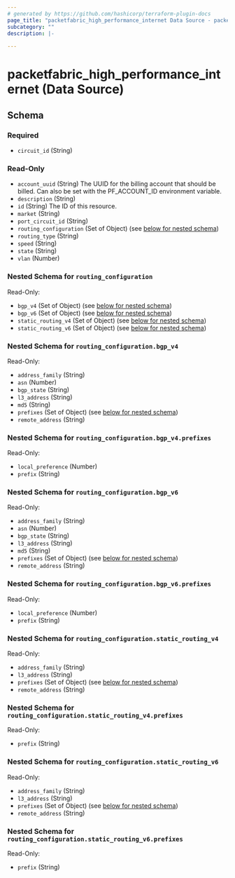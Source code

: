 ```yaml
---
# generated by https://github.com/hashicorp/terraform-plugin-docs
page_title: "packetfabric_high_performance_internet Data Source - packetfabric"
subcategory: ""
description: |-
  
---
```


# packetfabric_high_performance_internet (Data Source)





<!-- schema generated by tfplugindocs -->
## Schema

### Required

- `circuit_id` (String)

### Read-Only

- `account_uuid` (String) The UUID for the billing account that should be billed. Can also be set with the PF_ACCOUNT_ID environment variable.
- `description` (String)
- `id` (String) The ID of this resource.
- `market` (String)
- `port_circuit_id` (String)
- `routing_configuration` (Set of Object) (see [below for nested schema](#nestedatt--routing_configuration))
- `routing_type` (String)
- `speed` (String)
- `state` (String)
- `vlan` (Number)

<a id="nestedatt--routing_configuration"></a>
### Nested Schema for `routing_configuration`

Read-Only:

- `bgp_v4` (Set of Object) (see [below for nested schema](#nestedobjatt--routing_configuration--bgp_v4))
- `bgp_v6` (Set of Object) (see [below for nested schema](#nestedobjatt--routing_configuration--bgp_v6))
- `static_routing_v4` (Set of Object) (see [below for nested schema](#nestedobjatt--routing_configuration--static_routing_v4))
- `static_routing_v6` (Set of Object) (see [below for nested schema](#nestedobjatt--routing_configuration--static_routing_v6))

<a id="nestedobjatt--routing_configuration--bgp_v4"></a>
### Nested Schema for `routing_configuration.bgp_v4`

Read-Only:

- `address_family` (String)
- `asn` (Number)
- `bgp_state` (String)
- `l3_address` (String)
- `md5` (String)
- `prefixes` (Set of Object) (see [below for nested schema](#nestedobjatt--routing_configuration--bgp_v4--prefixes))
- `remote_address` (String)

<a id="nestedobjatt--routing_configuration--bgp_v4--prefixes"></a>
### Nested Schema for `routing_configuration.bgp_v4.prefixes`

Read-Only:

- `local_preference` (Number)
- `prefix` (String)



<a id="nestedobjatt--routing_configuration--bgp_v6"></a>
### Nested Schema for `routing_configuration.bgp_v6`

Read-Only:

- `address_family` (String)
- `asn` (Number)
- `bgp_state` (String)
- `l3_address` (String)
- `md5` (String)
- `prefixes` (Set of Object) (see [below for nested schema](#nestedobjatt--routing_configuration--bgp_v6--prefixes))
- `remote_address` (String)

<a id="nestedobjatt--routing_configuration--bgp_v6--prefixes"></a>
### Nested Schema for `routing_configuration.bgp_v6.prefixes`

Read-Only:

- `local_preference` (Number)
- `prefix` (String)



<a id="nestedobjatt--routing_configuration--static_routing_v4"></a>
### Nested Schema for `routing_configuration.static_routing_v4`

Read-Only:

- `address_family` (String)
- `l3_address` (String)
- `prefixes` (Set of Object) (see [below for nested schema](#nestedobjatt--routing_configuration--static_routing_v4--prefixes))
- `remote_address` (String)

<a id="nestedobjatt--routing_configuration--static_routing_v4--prefixes"></a>
### Nested Schema for `routing_configuration.static_routing_v4.prefixes`

Read-Only:

- `prefix` (String)



<a id="nestedobjatt--routing_configuration--static_routing_v6"></a>
### Nested Schema for `routing_configuration.static_routing_v6`

Read-Only:

- `address_family` (String)
- `l3_address` (String)
- `prefixes` (Set of Object) (see [below for nested schema](#nestedobjatt--routing_configuration--static_routing_v6--prefixes))
- `remote_address` (String)

<a id="nestedobjatt--routing_configuration--static_routing_v6--prefixes"></a>
### Nested Schema for `routing_configuration.static_routing_v6.prefixes`

Read-Only:

- `prefix` (String)
